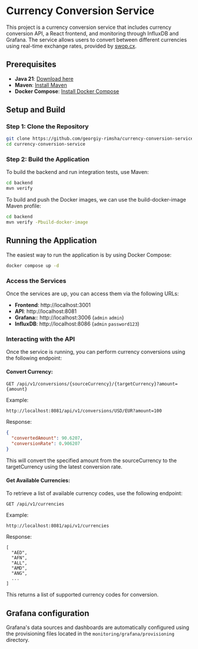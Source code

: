 # Currency Conversion Service

This project is a currency conversion service that includes currency conversion API, a React frontend, and monitoring through InfluxDB and Grafana. The service allows users to convert between different currencies using real-time exchange rates, provided by [swop.cx](https://swop.cx).

## Prerequisites

- **Java 21**: [Download here](https://www.oracle.com/java/technologies/javase-jdk21-downloads.html)
- **Maven**: [Install Maven](https://maven.apache.org/install.html)
- **Docker Compose**: [Install Docker Compose](https://docs.docker.com/compose/install/)

## Setup and Build

### Step 1: Clone the Repository

```bash
git clone https://github.com/georgiy-rimsha/currency-conversion-service.git
cd currency-conversion-service
```

### Step 2: Build the Application

To build the backend and run integration tests, use Maven:
```bash
cd backend
mvn verify
```

To build and push the Docker images, we can use the build-docker-image Maven profile:
```bash
cd backend
mvn verify -Pbuild-docker-image
```

## Running the Application
The easiest way to run the application is by using Docker Compose:
```bash
docker compose up -d
```

### Access the Services

Once the services are up, you can access them via the following URLs:

- **Frontend**: http://localhost:3001
- **API**: http://localhost:8081
- **Grafana:**: http://localhost:3006 (```admin``` ```admin```)
- **InfluxDB**: http://localhost:8086 (```admin``` ```password123```)

### Interacting with the API

Once the service is running, you can perform currency conversions using the following endpoint:


#### Convert Currency:
```GET /api/v1/conversions/{sourceCurrency}/{targetCurrency}?amount={amount}```

Example:
```
http://localhost:8081/api/v1/conversions/USD/EUR?amount=100
```
Response:
```json
{
  "convertedAmount": 90.6207,
  "conversionRate": 0.906207
}
```
This will convert the specified amount from the sourceCurrency to the targetCurrency using the latest conversion rate.

#### Get Available Currencies:
To retrieve a list of available currency codes, use the following endpoint:

```GET /api/v1/currencies```

Example:
```
http://localhost:8081/api/v1/currencies
```
Response:
```
[
  "AED",
  "AFN",
  "ALL",
  "AMD",
  "ANG",
  ...
]
```
This returns a list of supported currency codes for conversion.

## Grafana configuration

Grafana's data sources and dashboards are automatically configured using the provisioning files located in the ```monitoring/grafana/provisioning``` directory.



